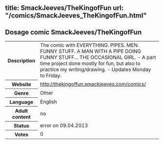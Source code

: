 title: SmackJeeves/TheKingofFun
url: "/comics/SmackJeeves_TheKingofFun.html"
---
Dosage comic SmackJeeves/TheKingofFun
-----------------------------------------

<table class="comicinfo">
<tr>
<th>Description</th><td>The comic with EVERYTHING. PIPES. MEN. FUNNY STUFF. A MAN WITH A PIPE DOING FUNNY STUFF... THE OCCASIONAL GIRL. - A part time project done mostly for fun, but also to practice my writing/drawing. - Updates Monday to Friday.</td>
</tr>
<tr>
<th>Website</th><td><a href="http://thekingoffun.smackjeeves.com/comics/">http://thekingoffun.smackjeeves.com/comics/</a></td>
</tr>
<tr>
<th>Genre</th><td>Other</td>
</tr>
<tr>
<th>Language</th><td>English</td>
</tr>
<tr>
<th>Adult content</th><td>no</td>
</tr>
<tr>
<th>Status</th><td>error on 09.04.2013</td>
</tr>
<tr>
<th>Votes</th><td>0</div></td>
</tr>
</table>
